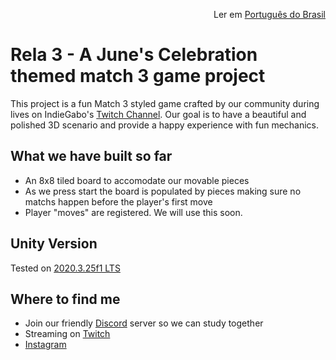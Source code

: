 <p align="right">
  Ler em <a href="README.pt-br.md"> Português do Brasil </a>
</p>

# Rela 3 - A June's Celebration themed match 3 game project

This project is a fun Match 3 styled game crafted by our community during lives on IndieGabo's [Twitch Channel](https://twitch.tv/indiegabo_dev). Our goal is to have a beautiful and polished 3D scenario
and provide a happy experience with fun mechanics.

## What we have built so far

- An 8x8 tiled board to accomodate our movable pieces
- As we press start the board is populated by pieces making sure no matchs happen before the player's first move
- Player "moves" are registered. We will use this soon.

## Unity Version

Tested on [2020.3.25f1 LTS](https://unity3d.com/pt/unity/whats-new/2020.3.25)

## Where to find me

- Join our friendly [Discord](https://discord.gg/uvgWxNPk) server so we can study together
- Streaming on [Twitch](https://twitch.tv/indiegabo_dev)
- [Instagram](https://instagram.com/indiegabo)

